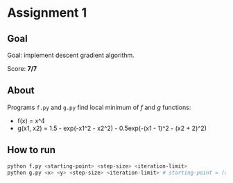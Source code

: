 # Assignment 1

## Goal

Goal: implement descent gradient algorithm.

Score: **7/7**

## About

Programs `f.py` and `g.py` find local minimum of $f$ and $g$ functions:

* f(x) = x^4
* g(x1, x2) = 1.5 - exp(-x1^2 - x2^2) - 0.5exp(-(x1 - 1)^2 - (x2 + 2)^2)

## How to run

```bash
python f.py <starting-point> <step-size> <iteration-limit>
python g.py <x> <y> <step-size> <iteration-limit> # starting-point = (x, y)
```
